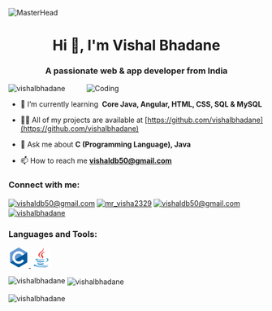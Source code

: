 ![MasterHead](https://1.bp.blogspot.com/-7A4WynwLsMw/XbBpCXG8fHI/AAAAAAAAMt4/uOa1bpLskYgrwGbllhSu2SDj_Mig8SXJQCLcBGAsYHQ/s1600/2000_600px.gif)

<h1 align="center">Hi 👋, I'm Vishal Bhadane</h1>
<h3 align="center">A passionate web & app developer from India</h3>

<img align="right" alt="Coding" width="350" src="https://cdn.dribbble.com/users/1162077/screenshots/3848914/programmer.gif">


<p align="left"> <img src="https://komarev.com/ghpvc/?username=vishalbhadane&label=Profile%20views&color=0e75b6&style=flat" alt="vishalbhadane" /> </p>


- 🌱 I’m currently learning  **&nbsp;Core Java, Angular, HTML, CSS, SQL & MySQL**

- 👨‍💻 All of my projects are available at [https://github.com/vishalbhadane](https://github.com/vishalbhadane)

- 💬 Ask me about **C (Programming Language), Java**

- 📫 How to reach me **vishaldb50@gmail.com**

<h3 align="left">Connect with me:</h3>
<p align="left">
<a href="https://linkedin.com/in/vishaldb50@gmail.com" target="blank"><img align="center" src="https://raw.githubusercontent.com/rahuldkjain/github-profile-readme-generator/master/src/images/icons/Social/linked-in-alt.svg" alt="vishaldb50@gmail.com" height="30" width="40" /></a>
<a href="https://instagram.com/mr_visha2329" target="blank"><img align="center" src="https://raw.githubusercontent.com/rahuldkjain/github-profile-readme-generator/master/src/images/icons/Social/instagram.svg" alt="mr_visha2329" height="30" width="40" /></a>
<a href="https://www.hackerrank.com/vishaldb50@gmail.com" target="blank"><img align="center" src="https://raw.githubusercontent.com/rahuldkjain/github-profile-readme-generator/master/src/images/icons/Social/hackerrank.svg" alt="vishaldb50@gmail.com" height="30" width="40" /></a>
<a href="https://auth.geeksforgeeks.org/user/vishalbhadane" target="blank"><img align="center" src="https://raw.githubusercontent.com/rahuldkjain/github-profile-readme-generator/master/src/images/icons/Social/geeks-for-geeks.svg" alt="vishalbhadane" height="30" width="40" /></a>
</p>

<h3 align="left">Languages and Tools:</h3>
<p align="left"> <a href="https://www.cprogramming.com/" target="_blank" rel="noreferrer"> <img src="https://raw.githubusercontent.com/devicons/devicon/master/icons/c/c-original.svg" alt="c" width="40" height="40"/> </a> <a href="https://www.java.com" target="_blank" rel="noreferrer"> <img src="https://raw.githubusercontent.com/devicons/devicon/master/icons/java/java-original.svg" alt="java" width="40" height="40"/> </a> </p>

<p><img align="left" src="https://github-readme-stats.vercel.app/api/top-langs?username=vishalbhadane&show_icons=true&locale=en&layout=compact" alt="vishalbhadane" /></p>

<p>&nbsp;<img align="center" src="https://github-readme-stats.vercel.app/api?username=vishalbhadane&show_icons=true&locale=en" alt="vishalbhadane" /></p>

<p><img align="center" src="https://github-readme-streak-stats.herokuapp.com/?user=vishalbhadane&" alt="vishalbhadane" /></p>
